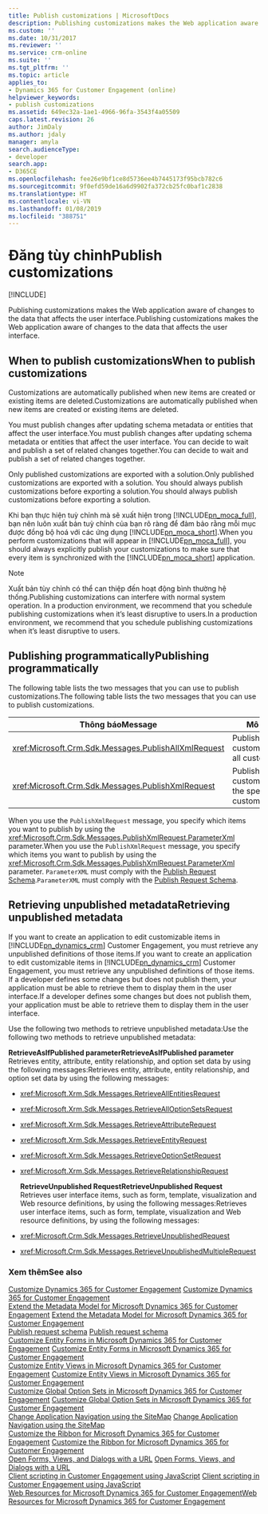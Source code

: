 ```yaml
---
title: Publish customizations | MicrosoftDocs
description: Publishing customizations makes the Web application aware of changes to the data that affects the user interface.
ms.custom: ''
ms.date: 10/31/2017
ms.reviewer: ''
ms.service: crm-online
ms.suite: ''
ms.tgt_pltfrm: ''
ms.topic: article
applies_to:
- Dynamics 365 for Customer Engagement (online)
helpviewer_keywords:
- publish customizations
ms.assetid: 649ec32a-1ae1-4966-96fa-3543f4a05509
caps.latest.revision: 26
author: JimDaly
ms.author: jdaly
manager: amyla
search.audienceType:
- developer
search.app:
- D365CE
ms.openlocfilehash: fee26e9bf1ce8d5736ee4b7445173f95bcb782c6
ms.sourcegitcommit: 9f0efd59de16a6d9902fa372cb25fc0baf1c2838
ms.translationtype: HT
ms.contentlocale: vi-VN
ms.lasthandoff: 01/08/2019
ms.locfileid: "388751"
---
```

# <a name="publish-customizations"></a><span data-ttu-id="b3d33-103">Đăng tùy chỉnh</span><span class="sxs-lookup"><span data-stu-id="b3d33-103">Publish customizations</span></span>

[!INCLUDE[](../../includes/cc_applies_to_update_9_0_0.md)]

<span data-ttu-id="b3d33-104">Publishing customizations makes the Web application aware of changes to the data that affects the user interface.</span><span class="sxs-lookup"><span data-stu-id="b3d33-104">Publishing customizations makes the Web application aware of changes to the data that affects the user interface.</span></span>  
  
<a name="BKMK_WhenToPublishCustomizations"></a>   
## <a name="when-to-publish-customizations"></a><span data-ttu-id="b3d33-105">When to publish customizations</span><span class="sxs-lookup"><span data-stu-id="b3d33-105">When to publish customizations</span></span>  
 <span data-ttu-id="b3d33-106">Customizations are automatically published when new items are created or existing items are deleted.</span><span class="sxs-lookup"><span data-stu-id="b3d33-106">Customizations are automatically published when new items are created or existing items are deleted.</span></span>  
  
 <span data-ttu-id="b3d33-107">You must publish changes after updating schema metadata or entities that affect the user interface.</span><span class="sxs-lookup"><span data-stu-id="b3d33-107">You must publish changes after updating schema metadata or entities that affect the user interface.</span></span> <span data-ttu-id="b3d33-108">You can decide to wait and publish a set of related changes together.</span><span class="sxs-lookup"><span data-stu-id="b3d33-108">You can decide to wait and publish a set of related changes together.</span></span>  
  
 <span data-ttu-id="b3d33-109">Only published customizations are exported with a solution.</span><span class="sxs-lookup"><span data-stu-id="b3d33-109">Only published customizations are exported with a solution.</span></span> <span data-ttu-id="b3d33-110">You should always publish customizations before exporting a solution.</span><span class="sxs-lookup"><span data-stu-id="b3d33-110">You should always publish customizations before exporting a solution.</span></span>  
  
 <span data-ttu-id="b3d33-111">Khi bạn thực hiện tuỳ chỉnh mà sẽ xuất hiện trong [!INCLUDE[pn_moca_full](../../includes/pn-moca-full.md)], bạn nên luôn xuất bản tuỳ chỉnh của bạn rõ ràng để đảm bảo rằng mỗi mục được đồng bộ hoá với các ứng dụng [!INCLUDE[pn_moca_short](../../includes/pn-moca-short.md)].</span><span class="sxs-lookup"><span data-stu-id="b3d33-111">When you perform customizations that will appear in [!INCLUDE[pn_moca_full](../../includes/pn-moca-full.md)], you should always explicitly publish your customizations to make sure that every item is synchronized with the [!INCLUDE[pn_moca_short](../../includes/pn-moca-short.md)] application.</span></span>  
  
> [!NOTE]
>  <span data-ttu-id="b3d33-112">Xuất bản tùy chỉnh có thể can thiệp đến hoạt động bình thường hệ thống.</span><span class="sxs-lookup"><span data-stu-id="b3d33-112">Publishing customizations can interfere with normal system operation.</span></span> <span data-ttu-id="b3d33-113">In a production environment, we recommend that you schedule publishing customizations when it’s least disruptive to users.</span><span class="sxs-lookup"><span data-stu-id="b3d33-113">In a production environment, we recommend that you schedule publishing customizations when it’s least disruptive to users.</span></span>  
  
## <a name="publishing-programmatically"></a><span data-ttu-id="b3d33-114">Publishing programmatically</span><span class="sxs-lookup"><span data-stu-id="b3d33-114">Publishing programmatically</span></span>  
 <span data-ttu-id="b3d33-115">The following table lists the two messages that you can use to publish customizations.</span><span class="sxs-lookup"><span data-stu-id="b3d33-115">The following table lists the two messages that you can use to publish customizations.</span></span>  
  
|<span data-ttu-id="b3d33-116">Thông báo</span><span class="sxs-lookup"><span data-stu-id="b3d33-116">Message</span></span>|<span data-ttu-id="b3d33-117">Mô tả</span><span class="sxs-lookup"><span data-stu-id="b3d33-117">Description</span></span>|  
|-------------|-----------------|  
|<xref:Microsoft.Crm.Sdk.Messages.PublishAllXmlRequest>|<span data-ttu-id="b3d33-118">Publishes all customizations.</span><span class="sxs-lookup"><span data-stu-id="b3d33-118">Publishes all customizations.</span></span>|  
|<xref:Microsoft.Crm.Sdk.Messages.PublishXmlRequest>|<span data-ttu-id="b3d33-119">Publishes the specified customizations.</span><span class="sxs-lookup"><span data-stu-id="b3d33-119">Publishes the specified customizations.</span></span>|  
  
 <span data-ttu-id="b3d33-120">When you use the `PublishXmlRequest` message, you specify which items you want to publish by using the <xref:Microsoft.Crm.Sdk.Messages.PublishXmlRequest.ParameterXml> parameter.</span><span class="sxs-lookup"><span data-stu-id="b3d33-120">When you use the `PublishXmlRequest` message, you specify which items you want to publish by using the <xref:Microsoft.Crm.Sdk.Messages.PublishXmlRequest.ParameterXml> parameter.</span></span> <span data-ttu-id="b3d33-121">`ParameterXML` must comply with the [Publish Request Schema](publish-request-schema.md).</span><span class="sxs-lookup"><span data-stu-id="b3d33-121">`ParameterXML` must comply with the [Publish Request Schema](publish-request-schema.md).</span></span>  
  
<a name="BKMK_RetrieveUnpublishedMetadata"></a>   
## <a name="retrieving-unpublished-metadata"></a><span data-ttu-id="b3d33-122">Retrieving unpublished metadata</span><span class="sxs-lookup"><span data-stu-id="b3d33-122">Retrieving unpublished metadata</span></span>  
 <span data-ttu-id="b3d33-123">If you want to create an application to edit customizable items in [!INCLUDE[pn_dynamics_crm](../../includes/pn-dynamics-crm.md)] Customer Engagement, you must retrieve any unpublished definitions of those items.</span><span class="sxs-lookup"><span data-stu-id="b3d33-123">If you want to create an application to edit customizable items in [!INCLUDE[pn_dynamics_crm](../../includes/pn-dynamics-crm.md)] Customer Engagement, you must retrieve any unpublished definitions of those items.</span></span> <span data-ttu-id="b3d33-124">If a developer defines some changes but does not publish them, your application must be able to retrieve them to display them in the user interface.</span><span class="sxs-lookup"><span data-stu-id="b3d33-124">If a developer defines some changes but does not publish them, your application must be able to retrieve them to display them in the user interface.</span></span>  
  
 <span data-ttu-id="b3d33-125">Use the following two methods to retrieve unpublished metadata:</span><span class="sxs-lookup"><span data-stu-id="b3d33-125">Use the following two methods to retrieve unpublished metadata:</span></span>  
  
 <span data-ttu-id="b3d33-126">**RetrieveAsIfPublished parameter**</span><span class="sxs-lookup"><span data-stu-id="b3d33-126">**RetrieveAsIfPublished parameter**</span></span>  
 <span data-ttu-id="b3d33-127">Retrieves entity, attribute, entity relationship, and option set data by using the following messages:</span><span class="sxs-lookup"><span data-stu-id="b3d33-127">Retrieves entity, attribute, entity relationship, and option set data by using the following messages:</span></span>  
  
- <xref:Microsoft.Xrm.Sdk.Messages.RetrieveAllEntitiesRequest>  
  
- <xref:Microsoft.Xrm.Sdk.Messages.RetrieveAllOptionSetsRequest>  
  
- <xref:Microsoft.Xrm.Sdk.Messages.RetrieveAttributeRequest>  
  
- <xref:Microsoft.Xrm.Sdk.Messages.RetrieveEntityRequest>  
  
- <xref:Microsoft.Xrm.Sdk.Messages.RetrieveOptionSetRequest>  
  
- <xref:Microsoft.Xrm.Sdk.Messages.RetrieveRelationshipRequest>  
  
  <span data-ttu-id="b3d33-128">**RetrieveUnpublished Request**</span><span class="sxs-lookup"><span data-stu-id="b3d33-128">**RetrieveUnpublished Request**</span></span>  
  <span data-ttu-id="b3d33-129">Retrieves user interface items, such as form, template, visualization and Web resource definitions, by using the following messages:</span><span class="sxs-lookup"><span data-stu-id="b3d33-129">Retrieves user interface items, such as form, template, visualization and Web resource definitions, by using the following messages:</span></span>  
  
- <xref:Microsoft.Crm.Sdk.Messages.RetrieveUnpublishedRequest>  
  
- <xref:Microsoft.Crm.Sdk.Messages.RetrieveUnpublishedMultipleRequest>  
  
### <a name="see-also"></a><span data-ttu-id="b3d33-130">Xem thêm</span><span class="sxs-lookup"><span data-stu-id="b3d33-130">See also</span></span>  
 <span data-ttu-id="b3d33-131">[Customize Dynamics 365 for Customer Engagement](customize-applications.md) </span><span class="sxs-lookup"><span data-stu-id="b3d33-131">[Customize Dynamics 365 for Customer Engagement](customize-applications.md) </span></span>  
 <span data-ttu-id="b3d33-132">[Extend the Metadata Model for Microsoft Dynamics 365 for Customer Engagement](../org-service/use-organization-service-metadata.md) </span><span class="sxs-lookup"><span data-stu-id="b3d33-132">[Extend the Metadata Model for Microsoft Dynamics 365 for Customer Engagement](../org-service/use-organization-service-metadata.md) </span></span>  
 <span data-ttu-id="b3d33-133">[Publish request schema](publish-request-schema.md) </span><span class="sxs-lookup"><span data-stu-id="b3d33-133">[Publish request schema](publish-request-schema.md) </span></span>  
 <span data-ttu-id="b3d33-134">[Customize Entity Forms in Microsoft Dynamics 365 for Customer Engagement](customize-entity-forms.md) </span><span class="sxs-lookup"><span data-stu-id="b3d33-134">[Customize Entity Forms in Microsoft Dynamics 365 for Customer Engagement](customize-entity-forms.md) </span></span>  
 <span data-ttu-id="b3d33-135">[Customize Entity Views in Microsoft Dynamics 365 for Customer Engagement](customize-entity-views.md) </span><span class="sxs-lookup"><span data-stu-id="b3d33-135">[Customize Entity Views in Microsoft Dynamics 365 for Customer Engagement](customize-entity-views.md) </span></span>  
 <span data-ttu-id="b3d33-136">[Customize Global Option Sets in Microsoft Dynamics 365 for Customer Engagement](../org-service/customize-global-option-sets.md) </span><span class="sxs-lookup"><span data-stu-id="b3d33-136">[Customize Global Option Sets in Microsoft Dynamics 365 for Customer Engagement](../org-service/customize-global-option-sets.md) </span></span>  
 <span data-ttu-id="b3d33-137">[Change Application Navigation using the SiteMap](/developer/customize-dev/change-application-navigation-using-sitemap.md) </span><span class="sxs-lookup"><span data-stu-id="b3d33-137">[Change Application Navigation using the SiteMap](/developer/customize-dev/change-application-navigation-using-sitemap.md) </span></span>  
 <span data-ttu-id="b3d33-138">[Customize the Ribbon for Microsoft Dynamics 365 for Customer Engagement](customize-commands-ribbon.md) </span><span class="sxs-lookup"><span data-stu-id="b3d33-138">[Customize the Ribbon for Microsoft Dynamics 365 for Customer Engagement](customize-commands-ribbon.md) </span></span>  
 <span data-ttu-id="b3d33-139">[Open Forms, Views, and Dialogs with a URL](../open-forms-views-dialogs-reports-url.md) </span><span class="sxs-lookup"><span data-stu-id="b3d33-139">[Open Forms, Views, and Dialogs with a URL](../open-forms-views-dialogs-reports-url.md) </span></span>  
 <span data-ttu-id="b3d33-140">[Client scripting in Customer Engagement using JavaScript](../clientapi/client-scripting.md) </span><span class="sxs-lookup"><span data-stu-id="b3d33-140">[Client scripting in Customer Engagement using JavaScript](../clientapi/client-scripting.md) </span></span>  
 [<span data-ttu-id="b3d33-141">Web Resources for Microsoft Dynamics 365 for Customer Engagement</span><span class="sxs-lookup"><span data-stu-id="b3d33-141">Web Resources for Microsoft Dynamics 365 for Customer Engagement</span></span>](../web-resources.md)   
